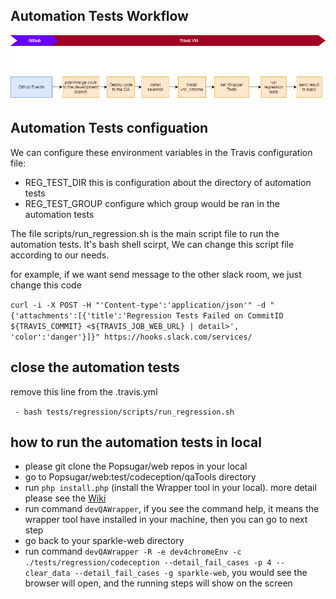 ## Automation Tests Workflow
![automation tests workflow](scripts/automation_tests_workflow.png)

## Automation Tests configuation

We can configure these environment variables in the Travis configuration file:

- REG_TEST_DIR this is configuration about the directory of automation tests
- REG_TEST_GROUP configure which group would be ran in the automation tests

The file scripts/run_regression.sh is the main script file to run the automation tests. It's bash shell scirpt, We can change this script file according to our needs.

for example, if we want send message to the other slack room, we just change this code

``curl -i -X POST -H "'Content-type':'application/json'" -d "{'attachments':[{'title':'Regression Tests Failed on CommitID ${TRAVIS_COMMIT} <${TRAVIS_JOB_WEB_URL} | detail>', 'color':'danger'}]}" https://hooks.slack.com/services/``

## close the automation tests
remove this line from the .travis.yml

`` - bash tests/regression/scripts/run_regression.sh``

## how to run the automation tests in local
- please git clone the Popsugar/web repos in your local
- go to Popsugar/web:test/codeception/qaTools directory
- run ``php install.php`` (install the Wrapper tool in your local). more detail please see the [Wiki](https://sites.google.com/a/popsugar.com/engineering-wiki/qa/ui_automation)
- run command ``devQAWrapper``, if you see the command help, it means the wrapper tool have installed in your machine, then you can go to next step
- go back to your sparkle-web directory
- run command ``devQAWrapper -R -e dev4chromeEnv -c ./tests/regression/codeception --detail_fail_cases -p 4 --clear_data --detail_fail_cases -g sparkle-web``, you would see the browser will open, and the running steps will show on the screen